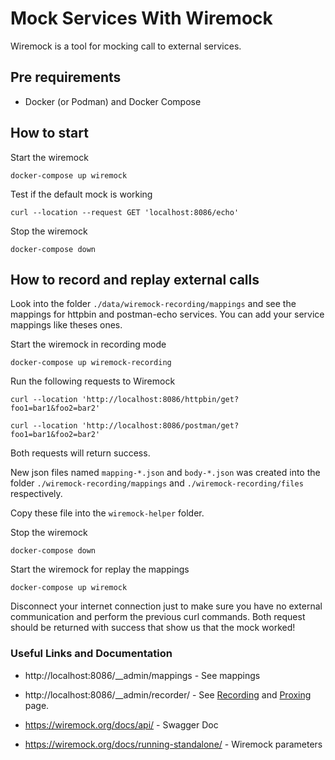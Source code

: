 
# Mock Services With Wiremock

Wiremock is a tool for mocking call to external services.

## Pre requirements

- Docker (or Podman) and Docker Compose 

## How to start

Start the wiremock
```
docker-compose up wiremock
```

Test if the default mock is working
```
curl --location --request GET 'localhost:8086/echo'
```

Stop the wiremock
```
docker-compose down
```

## How to record and replay external calls

Look into the folder `./data/wiremock-recording/mappings` and see the mappings for httpbin and postman-echo services. You can add your service mappings like theses ones.

Start the wiremock in recording mode
```
docker-compose up wiremock-recording
```

Run the following requests to Wiremock

```
curl --location 'http://localhost:8086/httpbin/get?foo1=bar1&foo2=bar2'
```

```
curl --location 'http://localhost:8086/postman/get?foo1=bar1&foo2=bar2'
```

Both requests will return success.

New json files named `mapping-*.json` and `body-*.json` was created into the folder `./wiremock-recording/mappings` and `./wiremock-recording/files` respectively. 

Copy these file into the `wiremock-helper` folder.

Stop the wiremock
```
docker-compose down
```

Start the wiremock for replay the mappings
```
docker-compose up wiremock
```

Disconnect your internet connection just to make sure you have no external communication and perform the previous curl commands. Both request should be returned with success that show us that the mock worked!


### Useful Links and Documentation

- http://localhost:8086/__admin/mappings - See mappings
- http://localhost:8086/__admin/recorder/ - See [Recording](https://wiremock.org/docs/record-playback/) and [Proxing](https://wiremock.org/docs/proxying/) page.

- https://wiremock.org/docs/api/ - Swagger Doc
- https://wiremock.org/docs/running-standalone/ - Wiremock parameters

